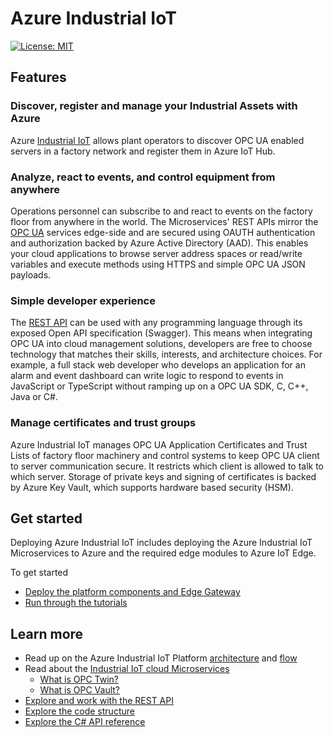 # Azure Industrial IoT

[![License: MIT](https://img.shields.io/badge/License-MIT-yellow.svg)](https://opensource.org/licenses/MIT)

## Features

### Discover, register and manage your Industrial Assets with Azure

Azure [Industrial IoT](industrial-iot-components.md) allows plant operators to discover OPC UA enabled servers in a factory network and register them in Azure IoT Hub.  

### Analyze, react to events, and control equipment from anywhere

Operations personnel can subscribe to and react to events on the factory floor from anywhere in the world. The Microservices' REST APIs mirror the [OPC UA](opcua.md) services edge-side and are secured using OAUTH authentication and authorization backed by Azure Active Directory (AAD). This enables your cloud applications to browse server address spaces or read/write variables and execute methods using HTTPS and simple OPC UA JSON payloads.  

### Simple developer experience

The [REST API](api/readme.md) can be used with any programming language through its exposed Open API specification (Swagger). This means when integrating OPC UA into cloud management solutions, developers are free to choose technology that matches their skills, interests, and architecture choices. For example, a full stack web developer who develops an application for an alarm and event dashboard can write logic to respond to events in JavaScript or TypeScript without ramping up on a OPC UA SDK, C, C++, Java or C#.

### Manage certificates and trust groups

Azure Industrial IoT manages OPC UA Application Certificates and Trust Lists of factory floor machinery and control systems to keep OPC UA client to server communication secure. It restricts which client is allowed to talk to which server. Storage of private keys and signing of certificates is backed by Azure Key Vault, which supports hardware based security (HSM).

## Get started

Deploying Azure Industrial IoT includes deploying the Azure Industrial IoT Microservices to Azure and the required edge modules to Azure IoT Edge.

To get started

* [Deploy the platform components and Edge Gateway](deploy/readme.md) 
* [Run through the tutorials](tutorials/readme.md)

## Learn more

* Read up on the Azure Industrial IoT Platform [architecture](architecture.md) and [flow](architecture-flow.md)
* Read about the [Industrial IoT cloud Microservices](services/readme.md)
  * [What is OPC Twin?](services/twin.md)
  * [What is OPC Vault?](services/vault.md)
* [Explore and work with the REST API](api/readme.md)
* [Explore the code structure](code-structure.md)
* [Explore the C# API reference](../api/csharp-api/index.md)
